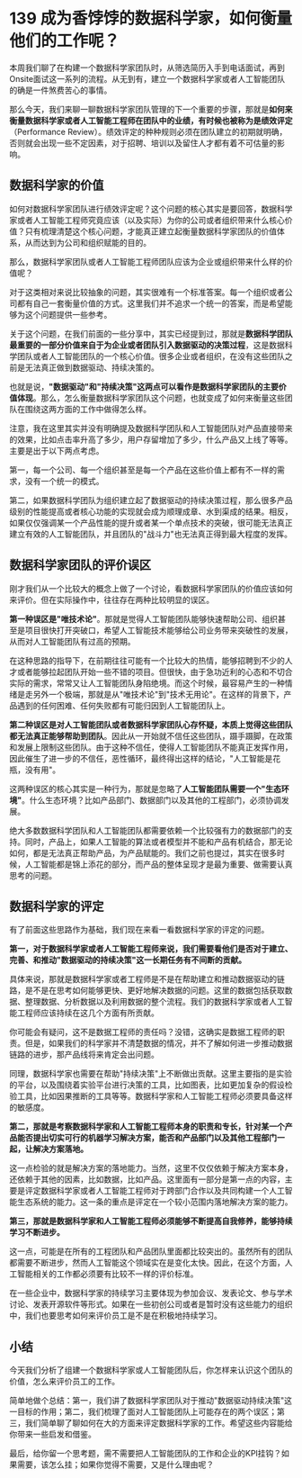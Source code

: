 # 139 成为香饽饽的数据科学家，如何衡量他们的工作呢？

本周我们聊了在构建一个数据科学家团队时，从筛选简历入手到电话面试，再到Onsite面试这一系列的流程。从无到有，建立一个数据科学家或者人工智能团队的确是一件煞费苦心的事情。

那么今天，我们来聊一聊数据科学家团队管理的下一个重要的步骤，那就是**如何来衡量数据科学家或者人工智能工程师在团队中的业绩，有时候也被称为是绩效评定**（Performance
Review）。绩效评定的种种规则必须在团队建立的初期就明确，否则就会出现一些不定因素，对于招聘、培训以及留住人才都有着不可估量的影响。

## 数据科学家的价值

如何对数据科学家团队进行绩效评定呢？这个问题的核心其实是要回答，数据科学家或者人工智能工程师究竟应该（以及实际）为你的公司或者组织带来什么核心价值？只有梳理清楚这个核心问题，才能真正建立起衡量数据科学家团队的价值体系，从而达到为公司和组织赋能的目的。

那么，数据科学家团队或者人工智能工程师团队应该为企业或组织带来什么样的价值呢？

对于这类相对来说比较抽象的问题，其实很难有一个标准答案。每一个组织或者公司都有自己一套衡量价值的方式。这里我们并不追求一个统一的答案，而是希望能够为这个问题提供一些参考。

关于这个问题，在我们前面的一些分享中，其实已经提到过，那就是**数据科学团队最重要的一部分价值来自于为企业或者团队引入数据驱动的决策过程**，这是数据科学团队或者人工智能团队的一个核心价值。很多企业或者组织，在没有这些团队之前是无法真正做到数据驱动、持续决策的。

也就是说，**"数据驱动"和"持续决策"这两点可以看作是数据科学家团队的主要价值体现**。那么，怎么衡量数据科学家团队这个问题，也就变成了如何来衡量这些团队在围绕这两方面的工作中做得怎么样。

注意，我在这里其实并没有明确提及数据科学团队和人工智能团队对产品直接带来的效果，比如点击率升高了多少，用户存留增加了多少，什么产品又上线了等等。主要是出于以下两点考虑。

第一，每一个公司、每一个组织甚至是每一个产品在这些价值上都有不一样的需求，没有一个统一的模式。

第二，如果数据科学团队为组织建立起了数据驱动的持续决策过程，那么很多产品级别的性能提高或者核心功能的实现就会成为顺理成章、水到渠成的结果。相反，如果仅仅强调某一个产品性能的提升或者某一个单点技术的突破，很可能无法真正建立有效的人工智能团队，并且团队的"战斗力"也无法真正得到最大程度的发挥。

## 数据科学家团队的评价误区

刚才我们从一个比较大的概念上做了一个讨论，看数据科学家团队的价值应该如何来评价。但在实际操作中，往往存在两种比较明显的误区。

**第一种误区是"唯技术论"**。那就是觉得人工智能团队能够快速帮助公司、组织甚至是项目很快打开突破口，希望人工智能技术能够给公司业务带来突破性的发展，从而对人工智能团队有过高的预期。

在这种思路的指导下，在前期往往可能有一个比较大的热情，能够招聘到不少的人才或者能够拉起团队开始一些不错的项目。但很快，由于急功近利的心态和不切合实际的需求，常常又让人工智能团队身陷绝境。而这个时候，最容易产生的一种情绪是走另外一个极端，那就是从"唯技术论"到"技术无用论"。在这样的背景下，产品遇到的任何困难、任何失败都有可能归因到人工智能团队上。

**第二种误区是对人工智能团队或者数据科学家团队心存怀疑，本质上觉得这些团队都无法真正能够帮助到团队**。因此从一开始就不信任这些团队，蹑手蹑脚，在政策和发展上限制这些团队。由于这种不信任，使得人工智能团队不能真正发挥作用，因此催生了进一步的不信任，恶性循环，最终得出这样的结论，"人工智能是花瓶，没有用"。

这两种误区的核心其实是一种行为，那就是忽略了**人工智能团队需要一个"生态环境"**。什么生态环境？比如产品部门、数据部门以及其他的工程部门，必须协调发展。

绝大多数数据科学团队和人工智能团队都需要依赖一个比较强有力的数据部门的支持。同时，产品上，如果人工智能的算法或者模型并不能和产品有机结合，那无论如何，都是无法真正帮助产品，为产品赋能的。我们之前也提过，其实在很多时候，人工智能都是锦上添花的部分，而产品的整体呈现才是最为重要、做需要认真思考的问题。

## 数据科学家的评定

有了前面这些思路作为基础，我们现在来看一看数据科学家的评定的问题。

**第一，对于数据科学家或者人工智能工程师来说，我们需要看他们是否对于建立、完善、和推动"数据驱动的持续决策"这一长期任务有不间断的贡献。**

具体来说，那就是数据科学家或者工程师是不是在帮助建立和推动数据驱动的链路，是不是在思考如何能够更快、更好地解决数据的问题。这里的数据包括获取数据、整理数据、分析数据以及利用数据的整个流程。我们的数据科学家或者人工智能工程师应该持续在这几个方面有所贡献。

你可能会有疑问，这不是数据工程师的责任吗？没错，这确实是数据工程师的职责。但是，如果我们的科学家并不清楚数据的情况，并不了解如何进一步推动数据链路的进步，那产品线将来肯定会出问题。

同理，数据科学家也需要在帮助"持续决策"上不断做出贡献。这里主要指的是实验的平台，以及围绕着实验平台进行决策的工具，比如图表，比如更加复杂的假设检验工具，比如因果推断的工具等等。数据科学家和人工智能工程师必须要具备这样的敏感度。

**第二，那就是考察数据科学家和人工智能工程师本身的职责和专长，针对某一个产品能否提出切实可行的机器学习解决方案，能否和产品部门以及其他工程部门一起，让解决方案落地。**

这一点检验的就是解决方案的落地能力。当然，这里不仅仅依赖于解决方案本身，还依赖于其他的因素，比如数据，比如产品。这里面有一部分是第一点的内容，主要是评定数据科学家或者人工智能工程师对于跨部门合作以及共同构建一个人工智能生态系统的能力。这一条的重点是评定在一个较小范围内落地解决方案的能力。

**第三，那就是数据科学家和人工智能工程师必须能够不断提高自我修养，能够持续学习不断进步。**

这一点，可能是在所有的工程团队和产品团队里面都比较突出的。虽然所有的团队都需要不断进步，然而人工智能这个领域实在是变化太快。因此，在这个方面，人工智能相关的工作都必须要有比较不一样的评价标准。

在一些企业中，数据科学家的持续学习主要体现为参加会议、发表论文、参与学术讨论、发表开源软件等形式。如果在一些初创公司或者是暂时没有这些能力的组织中，我们也要思考如何来评价员工是不是在积极地持续学习。

## 小结

今天我们分析了组建一个数据科学家或人工智能团队后，你怎样来认识这个团队的价值，怎么来评价员工的工作。

简单地做个总结：第一，我们讲了数据科学家团队对于推动"数据驱动持续决策"这一目标的作用；第二，我们梳理了面对人工智能团队上可能存在的两个误区；第三，我们简单聊了聊如何在大的方面来评定数据科学家的工作。希望这些内容能给你带来一些启发和借鉴。

最后，给你留一个思考题，需不需要把人工智能团队的工作和企业的KPI挂钩？如果需要，该怎么挂；如果你觉得不需要，又是什么理由呢？
